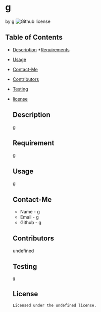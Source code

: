 # g
  by g
  ![Github license](https://img.sheilds.io/badge/license-undefined-yellowgreen.svg)
  ## Table of Contents
  * [Description](#description)
  *[Requirements](#requirements)
  * [Usage](#usage)
  * [Contact-Me](#contact-me)
  * [Contributors](#contributors)
  * [Testing](#testing)
  
* [license](#license)

  ## Description
  g
  ## Requirement
  g
  ## Usage
  g
  ## Contact-Me
  * Name - g
  * Email - g
  * Github - [g](https://github.com/g/)
  ## Contributors
  undefined
  ## Testing
  ```
  g
  ```
  ## License
      Licensed under the undefined license.
  